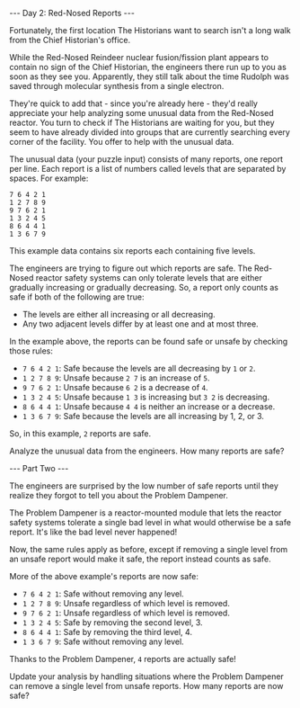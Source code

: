 --- Day 2: Red-Nosed Reports ---

Fortunately, the first location The Historians want to search isn't a long walk from the Chief Historian's office.

While the Red-Nosed Reindeer nuclear fusion/fission plant appears to contain no sign of the Chief Historian, the engineers there run up to you as soon as they see you. Apparently, they still talk about the time Rudolph was saved through molecular synthesis from a single electron.

They're quick to add that - since you're already here - they'd really appreciate your help analyzing some unusual data from the Red-Nosed reactor. You turn to check if The Historians are waiting for you, but they seem to have already divided into groups that are currently searching every corner of the facility. You offer to help with the unusual data.

The unusual data (your puzzle input) consists of many reports, one report per line. Each report is a list of numbers called levels that are separated by spaces. For example:
```
7 6 4 2 1
1 2 7 8 9
9 7 6 2 1
1 3 2 4 5
8 6 4 4 1
1 3 6 7 9
```

This example data contains six reports each containing five levels.

The engineers are trying to figure out which reports are safe. The Red-Nosed reactor safety systems can only tolerate levels that are either gradually increasing or gradually decreasing. So, a report only counts as safe if both of the following are true:

* The levels are either all increasing or all decreasing.
* Any two adjacent levels differ by at least one and at most three.

In the example above, the reports can be found safe or unsafe by checking those rules:

* `7 6 4 2 1`: Safe because the levels are all decreasing by `1` or `2`.
* `1 2 7 8 9`: Unsafe because `2 7` is an increase of `5`.
* `9 7 6 2 1`: Unsafe because `6 2` is a decrease of `4`.
* `1 3 2 4 5`: Unsafe because `1 3` is increasing but `3 2` is decreasing.
* `8 6 4 4 1`: Unsafe because `4 4` is neither an increase or a decrease.
* `1 3 6 7 9`: Safe because the levels are all increasing by 1, 2, or 3.

So, in this example, `2` reports are safe.

Analyze the unusual data from the engineers. How many reports are safe?

--- Part Two ---

The engineers are surprised by the low number of safe reports until they realize they forgot to tell you about the Problem Dampener.

The Problem Dampener is a reactor-mounted module that lets the reactor safety systems tolerate a single bad level in what would otherwise be a safe report. It's like the bad level never happened!

Now, the same rules apply as before, except if removing a single level from an unsafe report would make it safe, the report instead counts as safe.

More of the above example's reports are now safe:

* `7 6 4 2 1`: Safe without removing any level.
* `1 2 7 8 9`: Unsafe regardless of which level is removed.
* `9 7 6 2 1`: Unsafe regardless of which level is removed.
* `1 3 2 4 5`: Safe by removing the second level, 3.
* `8 6 4 4 1`: Safe by removing the third level, 4.
* `1 3 6 7 9`: Safe without removing any level.

Thanks to the Problem Dampener, `4` reports are actually safe!

Update your analysis by handling situations where the Problem Dampener can remove a single level from unsafe reports. How many reports are now safe?
